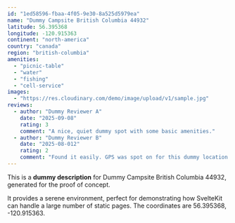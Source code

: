 ```yaml
---
id: "1ed58596-fbaa-4f05-9e30-8a525d5979ea"
name: "Dummy Campsite British Columbia 44932"
latitude: 56.395368
longitude: -120.915363
continent: "north-america"
country: "canada"
region: "british-columbia"
amenities:
  - "picnic-table"
  - "water"
  - "fishing"
  - "cell-service"
images:
  - "https://res.cloudinary.com/demo/image/upload/v1/sample.jpg"
reviews:
  - author: "Dummy Reviewer A"
    date: "2025-09-08"
    rating: 3
    comment: "A nice, quiet dummy spot with some basic amenities."
  - author: "Dummy Reviewer B"
    date: "2025-08-012"
    rating: 2
    comment: "Found it easily. GPS was spot on for this dummy location."
---
```


This is a **dummy description** for Dummy Campsite British Columbia 44932, generated for the proof of concept.

It provides a serene environment, perfect for demonstrating how SvelteKit can handle a large number of static pages. The coordinates are 56.395368, -120.915363.
